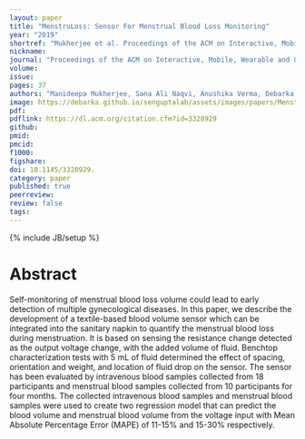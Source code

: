 ```yaml
---
layout: paper
title: "MenstruLoss: Sensor For Menstrual Blood Loss Monitoring"
year: "2019"
shortref: "Mukherjee et al. Proceedings of the ACM on Interactive, Mobile, Wearable and Ubiquitous Technologies 2019"
nickname:
journal: "Proceedings of the ACM on Interactive, Mobile, Wearable and Ubiquitous Technologies"
volume:
issue:
pages: 37
authors: "Manideepa Mukherjee, Sana Ali Naqvi, Anushika Verma, Debarka Sengupta, Aman Parnami"
image: https://debarka.github.io/senguptalab/assets/images/papers/MenstruLoss.jpg
pdf:
pdflink: https://dl.acm.org/citation.cfm?id=3328929
github:
pmid:
pmcid:
f1000:
figshare:
doi: 10.1145/3328929.
category: paper
published: true
peerreview:
review: false
tags:
---
```

{% include JB/setup %}


# Abstract

Self-monitoring of menstrual blood loss volume could lead to early detection of multiple gynecological diseases. In this paper, we describe the development of a textile-based blood volume sensor which can be integrated into the sanitary napkin to quantify the menstrual blood loss during menstruation. It is based on sensing the resistance change detected as the output voltage change, with the added volume of fluid. Benchtop characterization tests with 5 mL of fluid determined the effect of spacing, orientation and weight, and location of fluid drop on the sensor. The sensor has been evaluated by intravenous blood samples collected from 18 participants and menstrual blood samples collected from 10 participants for four months. The collected intravenous blood samples and menstrual blood samples were used to create two regression model that can predict the blood volume and menstrual blood volume from the voltage input with Mean Absolute Percentage Error (MAPE) of 11-15% and 15-30% respectively.

